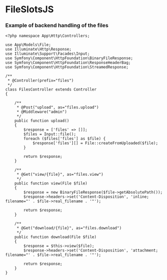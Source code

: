 # FileSlotsJS 


### Example of backend handling of the files
    <?php namespace App\Http\Controllers;
    
    use App\Models\File;
    use Illuminate\Http\Response;
    use Illuminate\Support\Facades\Input;
    use Symfony\Component\HttpFoundation\BinaryFileResponse;
    use Symfony\Component\HttpFoundation\ResponseHeaderBag;
    use Symfony\Component\HttpFoundation\StreamedResponse;
    
    /**
     * @Controller(prefix="files")
     */
    class FilesController extends Controller
    {
    
        /**
         * @Post("upload", as="files.upload")
         * @Middleware("admin")
         */
        public function upload()
        {
            $response = ['files' => []];
            $files = Input::file();
            foreach ($files['files'] as $file) {
                $response['files'][] = File::createFromUploaded($file);
            }
    
            return $response;
        }
    
        /**
         * @Get("view/{file}", as="files.view")
         */
        public function view(File $file)
        {
            $response = new BinaryFileResponse($file->getAbsolutePath());
            $response->headers->set('Content-Disposition', 'inline; filename="' . $file->real_filename . '"');
    
            return $response;
        }
    
        /**
         * @Get("download/{file}", as="files.download")
         */
        public function download(File $file)
        {
            $response = $this->view($file);
            $response->headers->set('Content-Disposition', 'attachment; filename="' . $file->real_filename . '"');
    
            return $response;
        }
    }
